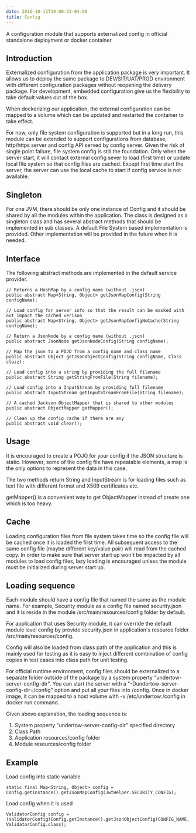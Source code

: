 ```yaml
---
date: 2016-10-12T19:00:54-04:00
title: Config
---
```


A configuration module that supports externalized config in official standalone 
deployment or docker container

## Introduction

Externalized configuration from the application package is very important. It 
allows us to deploy the same package
to DEV/SIT/UAT/PROD environment with different configuration packages without 
reopening the delivery package. For
development, embedded configuration give us the flexibility to take default 
values out of the box.


When dockerizing our application, the external configuration can be mapped to a 
volume which can be updated and
restarted the container to take effect.

For now, only file system configuration is supported but in a long run, this 
module can be extended to support
configurations from database, http/https server and config API served by config 
server. Given the risk of single
point failure, file system config is still the foundation. Only when the server 
start, it will contact external
config sever to load (first time) or update local file system so that config 
files are cached. Except first time
start the server, the server can use the local cache to start if config service 
is not available.

## Singleton

For one JVM, there should be only one instance of Config and it should be 
shared by all the modules within the application. The class is designed as a 
singleton class and has several abstract methods that should be implemented 
in sub classes. A default File System based implementation is provided. Other 
implementation will be provided in the future when it is needed.
 
## Interface

The following abstract methods are implemented in the default service provider. 

```
// Returns a HashMap by a config name (without .json)     
public abstract Map<String, Object> getJsonMapConfig(String configName);

// Load config for server info so that the result can be masked with out impact the cached verison
public abstract Map<String, Object> getJsonMapConfigNoCache(String configName);

// Return a JsonNode by a config name (without .json)
public abstract JsonNode getJsonNodeConfig(String configName);

// Map the json to a POJO from a config name and class name
public abstract Object getJsonObjectConfig(String configName, Class clazz);

// Load config into a string by providing the full filename
public abstract String getStringFromFile(String filename);

// Load config into a InputStream by providing full filename
public abstract InputStream getInputStreamFromFile(String filename);

// A cached Jackson ObjectMapper that is shared to other modules
public abstract ObjectMapper getMapper();

// Clean up the config cache if there are any
public abstract void clear();

```

## Usage

It is encouraged to create a POJO for your config if the JSON structure is static. 
However, some of the config file have repeatable elements, a map is the only 
options to represent the data in this case. 

The two methods return String and InputStream is for loading files such as text 
file with different format and X509 certificates etc.

getMapper() is a convenient way to get ObjectMapper instead of create one which 
is too heavy.


## Cache

Loading configuration files from file system takes time so the config file will 
be cached once it is loaded the first time. All subsequent access to the same 
config file (maybe different key/value pair) will read from the cached copy. 
In order to make sure that server start up won't be impacted by all modules to 
load config files, lazy loading is encouraged unless the module must be 
initialized during server start up.

## Loading sequence

Each module should have a config file that named the same as the module name. 
For example, Security module as a config file named security.json and it is 
reside in the module /src/main/resources/config folder by default.

For application that uses Security module, it can override the default module 
level config by provide security.json in application's resource 
folder /src/main/resources/config.

Config will also be loaded from class path of the application and this is 
mainly used for testing as it is easy to inject different combination of 
config copies in test cases into class path for unit testing.

For official runtime environment, config files should be externalized to a 
separate folder outside of the package by a system property 
"undertow-server-config-dir". You can start the server with 
a "-Dundertow-server-config-dir=/config" option and put all your files 
into /config. Once in docker image, it can be mapped to a host volume 
with -v /etc/undertow:/config in docker run command.

Given above explanation, the loading sequence is:

1. System property "undertow-server-config-dir" specified directory
2. Class Path
3. Application resources/config folder
4. Module resources/config folder

## Example

Load config into static variable

```
static final Map<String, Object> config = Config.getInstance().getJsonMapConfig(JwtHelper.SECURITY_CONFIG);
```

Load config when it is used 

```
ValidatorConfig config = (ValidatorConfig)Config.getInstance().getJsonObjectConfig(CONFIG_NAME, ValidatorConfig.class);

```